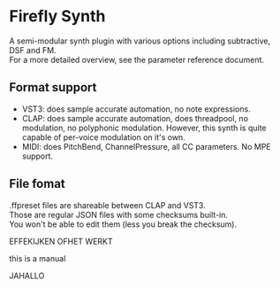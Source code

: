 # Firefly Synth

A semi-modular synth plugin with various options including subtractive, DSF and FM.<br/>
For a more detailed overview, see the parameter reference document.

## Format support

- VST3: does sample accurate automation, no note expressions.
- CLAP: does sample accurate automation, does threadpool, no modulation, no polyphonic modulation.
However, this synth is quite capable of per-voice modulation on it's own.
- MIDI: does PitchBend, ChannelPressure, all CC parameters. No MPE support.

## File fomat

.ffpreset files are shareable between CLAP and VST3.<br/>
Those are regular JSON files with some checksums built-in.<br/>
You won't be able to edit them (less you break the checksum).

EFFEKIJKEN OFHET WERKT

this is a manual

JAHALLO